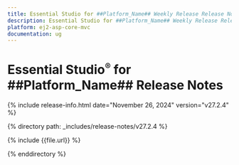 ```yaml
---
title: Essential Studio for ##Platform_Name## Weekly Release Release Notes  
description: Essential Studio for ##Platform_Name## Weekly Release Release Notes  
platform: ej2-asp-core-mvc
documentation: ug
---
```


# Essential Studio<sup style="font-size:70%">&reg;</sup> for ##Platform_Name##  Release Notes  

{% include release-info.html date="November 26, 2024"  version="v27.2.4" %}

{% directory path: _includes/release-notes/v27.2.4 %}

{% include {{file.url}} %}

{% enddirectory %}